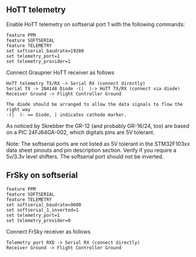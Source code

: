 ## HoTT telemetry

Enable HoTT telemetry on softserial port 1 with the following commands:

```
feature PPM
feature SOFTSERIAL
feature TELEMETRY
set softserial_baudrate=19200
set telemetry_port=1
set telemetry_provider=1
```

Connect Graupner HoTT receiver as follows

```
HoTT telemetry TX/RX -> Serial RX (connect directly)
Serial TX -> 1N4148 Diode -(|  )-> HoTT TX/RX (connect via diode)
Receiver Ground -> Flight Controller Ground

The diode should be arranged to allow the data signals to flow the right way
-(|  )- == Diode, | indicates cathode marker.
```

As noticed by Skrebber the GR-12 (and probably GR-16/24, too) are based on a PIC 24FJ64GA-002, which digitals pins are 5V tolerant.

Note: The softserial ports are not listed as 5V tolerant in the STM32F103xx data sheet pinouts and pin description section.  Verify if you require a 5v/3.3v level shifters.  The softserial port should not be inverted.

## FrSky on softserial

```
feature PPM
feature SOFTSERIAL
feature TELEMETRY
set softserial_baudrate=9600
set softserial_1_inverted=1
set telemetry_port=1
set telemetry_provider=0
```

Connect FrSky receiver as follows

```
Telemetry port RXD -> Serial RX (connect directly)
Receiver Ground -> Flight Controller Ground
```
